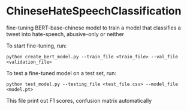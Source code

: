 # ChineseHateSpeechClassification
fine-tuning BERT-base-chinese model to train a model that classifies a tweet into hate-speech, abusive-only or neither

To start fine-tuning, run:

`python create_bert_model.py --train_file <train_file> --val_file <validation_file>`

To test a fine-tuned model on a test set, run:

`python test_model.py --testing_file <test_file.csv> --model_file <model.pt>`

This file print out F1 scores,  confusion matrix automatically 



